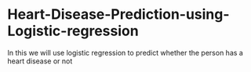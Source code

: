 # Heart-Disease-Prediction-using-Logistic-regression
In this we will use logistic regression to predict whether the person has a heart disease or not
